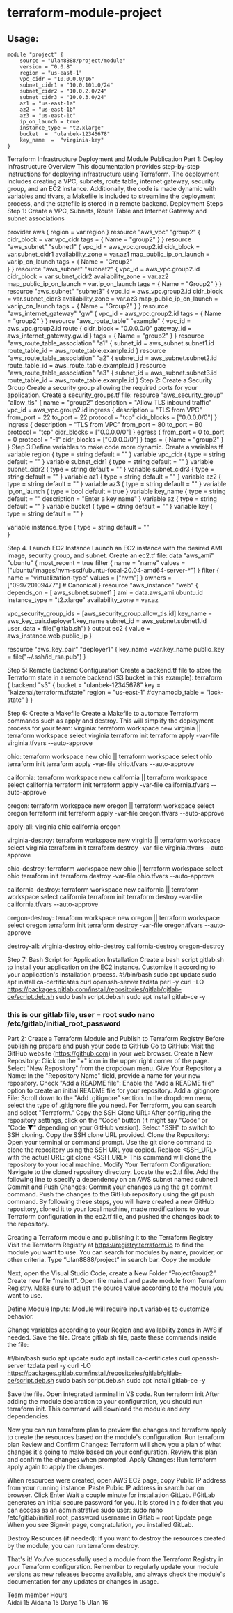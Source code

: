 # terraform-module-project


## Usage:

```hcl
module "project" {
    source = "Ulan8888/project/module"
    version = "0.0.8"
    region = "us-east-1"
    vpc_cidr = "10.0.0.0/16"
    subnet_cidr1 = "10.0.101.0/24"
    subnet_cidr2 = "10.0.2.0/24"
    subnet_cidr3 = "10.0.3.0/24"
    az1 = "us-east-1a"
    az2 = "us-east-1b"
    az3 = "us-east-1c"
    ip_on_launch = true
    instance_type = "t2.xlarge"
    bucket  =  "ulanbek-12345678"
    key_name  =  "virginia-key"
}
```

Terraform Infrastructure Deployment and Module Publication
Part 1: Deploy Infrastructure
Overview
This documentation provides step-by-step instructions for deploying infrastructure using Terraform. The deployment includes creating a VPC, subnets, route table, internet gateway, security group, and an EC2 instance. Additionally, the code is made dynamic with variables and tfvars, a Makefile is included to streamline the deployment process, and the statefile is stored in a remote backend.
Deployment Steps
Step 1: Create a VPC,   Subnets, Route Table and Internet Gateway and subnet associations


provider aws {
    region = var.region
}
resource "aws_vpc" "group2" {
  cidr_block  =   var.vpc_cidr
  tags = {
    Name = "group2"
  }
}
resource "aws_subnet" "subnet1" {
  vpc_id     = aws_vpc.group2.id
  cidr_block = var.subnet_cidr1
  availability_zone = var.az1
  map_public_ip_on_launch = var.ip_on_launch
  tags = {
    Name = "Group2"    
  }
}
resource "aws_subnet" "subnet2" {
  vpc_id     = aws_vpc.group2.id
  cidr_block = var.subnet_cidr2
  availability_zone = var.az2
  map_public_ip_on_launch = var.ip_on_launch
  tags = {
    Name = "Group2"
  }
}
resource "aws_subnet" "subnet3" {
  vpc_id     = aws_vpc.group2.id
  cidr_block = var.subnet_cidr3
  availability_zone = var.az3
  map_public_ip_on_launch = var.ip_on_launch
  tags = {
    Name = "Group2"
  }
}
resource "aws_internet_gateway" "gw" {
  vpc_id = aws_vpc.group2.id
  tags = {
    Name = "group2"
  }
}
resource "aws_route_table" "example" {
  vpc_id = aws_vpc.group2.id
  route {
    cidr_block = "0.0.0.0/0"
    gateway_id = aws_internet_gateway.gw.id
  }
  tags = {
    Name = "group2"
  }
}
resource "aws_route_table_association" "a1" {
  subnet_id      = aws_subnet.subnet1.id
  route_table_id = aws_route_table.example.id
}
resource "aws_route_table_association" "a2" {
  subnet_id      = aws_subnet.subnet2.id
  route_table_id = aws_route_table.example.id
}
resource "aws_route_table_association" "a3" {
  subnet_id      = aws_subnet.subnet3.id
  route_table_id = aws_route_table.example.id
}
Step 2: Create a Security Group
Create a security group allowing the required ports for your application. Create a security_groups.tf file:
resource "aws_security_group" "allow_tls" {
name = "group2"
description = "Allow TLS inbound traffic"
vpc_id = aws_vpc.group2.id
ingress {
description = "TLS from VPC"
from_port = 22
to_port = 22
protocol = "tcp"
cidr_blocks = ["0.0.0.0/0"]
}
ingress {
description = "TLS from VPC"
from_port = 80
to_port = 80
protocol = "tcp"
cidr_blocks = ["0.0.0.0/0"]
}
egress {
from_port = 0
to_port = 0
protocol = "-1"
cidr_blocks = ["0.0.0.0/0"]
}
tags = {
Name = "group2"
}
}
Step 3:Define variables to make code more dynamic. Create a  variables.tf
variable region {
    type = string
    default = ""
}
variable vpc_cidr {
    type = string
    default = ""
}
variable subnet_cidr1 {
    type = string
    default = ""
}
variable subnet_cidr2 {
    type = string
    default = ""
}
variable subnet_cidr3 {
    type = string
    default = ""
}
variable az1 {
    type = string
    default = ""
}
variable az2 {
    type = string
    default = ""
}
variable az3 {
    type = string
    default = ""
}
variable ip_on_launch {
    type = bool
    default = true
}
variable key_name {
  type        = string
  default     = ""
  description = "Enter a key name"
}
variable az {
    type = string
    default = ""
}
variable bucket {
    type = string
    default = ""
}
variable key {
    type = string
    default = ""
}

variable instance_type {
    type = string 
    default = ""    
}

Step 4.  Launch EC2 Instance
Launch an EC2 instance with the desired AMI image, security group, and subnet. Create an ec2.tf file:
data "aws_ami" "ubuntu" {
  most_recent = true
  filter {
    name   = "name"
    values = ["ubuntu/images/hvm-ssd/ubuntu-focal-20.04-amd64-server-*"]
  }
  filter {
    name   = "virtualization-type"
    values = ["hvm"]
  }
  owners = ["099720109477"] # Canonical
}
resource "aws_instance" "web"  {
  depends_on = [ aws_subnet.subnet1 ]
  ami           = data.aws_ami.ubuntu.id
  instance_type      = "t2.xlarge"
  availability_zone = var.az


  vpc_security_group_ids = [aws_security_group.allow_tls.id]
  key_name = aws_key_pair.deployer1.key_name
   subnet_id = aws_subnet.subnet1.id 
   user_data = file("gitlab.sh")
}
output ec2 {
    value = aws_instance.web.public_ip
}


resource "aws_key_pair" "deployer1" {
  key_name   =var.key_name
  public_key = file("~/.ssh/id_rsa.pub")
}



Step 5: Remote Backend Configuration
Create a backend.tf file to store the Terraform state in a remote backend (S3 bucket in this example):
terraform {
  backend "s3" {
    bucket = "ulanbek-12345678"
    key    = "kaizenai/terraform.tfstate"
    region = "us-east-1"
    #dynamodb_table = "lock-state"
  }
}




Step 6: Create a Makefile
Create a Makefile to automate Terraform commands such as  apply  and destroy. This will simplify the deployment process for your team:
virginia:
	terraform workspace new virginia || terraform workspace select virginia
	terraform init
	terraform apply -var-file virginia.tfvars --auto-approve

ohio:
	terraform workspace new ohio || terraform workspace select ohio
	terraform init
	terraform apply -var-file ohio.tfvars --auto-approve

california:
	terraform workspace new california || terraform workspace select california
	terraform init
	terraform apply -var-file california.tfvars --auto-approve 

oregon:
	terraform workspace new oregon || terraform workspace select oregon
	terraform init
	terraform apply -var-file oregon.tfvars --auto-approve


apply-all: virginia ohio california oregon 



virginia-destroy:
	terraform workspace new virginia || terraform workspace select virginia
	terraform init
	terraform destroy -var-file virginia.tfvars --auto-approve

ohio-destroy:
	terraform workspace new ohio || terraform workspace select ohio
	terraform init
	terraform destroy -var-file ohio.tfvars --auto-approve

california-destroy:
	terraform workspace new california || terraform workspace select california
	terraform init
	terraform destroy -var-file california.tfvars --auto-approve

oregon-destroy:
	terraform workspace new oregon || terraform workspace select oregon
	terraform init
	terraform destroy -var-file oregon.tfvars --auto-approve

destroy-all: virginia-destroy ohio-destroy  california-destroy oregon-destroy	


Step 7: Bash Script for Application Installation
Create a bash script gitlab.sh to install your application on the EC2 instance. Customize it according to your application's installation process.
#!/bin/bash
sudo apt update
sudo apt install ca-certificates curl openssh-server tzdata perl -y
curl -LO https://packages.gitlab.com/install/repositories/gitlab/gitlab-ce/script.deb.sh
sudo bash script.deb.sh
sudo apt install gitlab-ce -y
### this is our gitlab file, user = root    sudo nano /etc/gitlab/initial_root_password  

Part 2: Create a Terraform Module and Publish to Terraform Registry
Before publishing prepare and push your code to GitHub
Go to GitHub:
Visit the GitHub website (https://github.com) in your web browser.
Create a New Repository:
Click on the "+" icon in the upper right corner of the page.
Select "New Repository" from the dropdown menu.
Give Your Repository a Name:
In the "Repository Name" field, provide a name for your new repository.
Check "Add a README file":
Enable the "Add a README file" option to create an initial README file for your repository.
Add a .gitignore File:
Scroll down to the "Add .gitignore" section.
In the dropdown menu, select the type of .gitignore file you need. For Terraform, you can search and select "Terraform."
Copy the SSH Clone URL:
After configuring the repository settings, click on the "Code" button (it might say "Code" or "Code ▼" depending on your GitHub version).
Select "SSH" to switch to SSH cloning.
Copy the SSH clone URL provided.
Clone the Repository:
Open your terminal or command prompt.
Use the git clone command to clone the repository using the SSH URL you copied. Replace <SSH_URL> with the actual URL:
git clone <SSH_URL> 
This command will clone the repository to your local machine.
Modify Your Terraform Configuration:
Navigate to the cloned repository directory.
Locate the ec2.tf file.
Add the following line to specify a dependency on an AWS subnet named subnet1 
Commit and Push Changes:
Commit your changes using the git commit command.
Push the changes to the GitHub repository using the git push command.
By following these steps, you will have created a new GitHub repository, cloned it to your local machine, made modifications to your Terraform configuration in the ec2.tf file, and pushed the changes back to the repository. 

Creating a Terraform module and publishing it to the Terraform Registry 
Visit the Terraform Registry at https://registry.terraform.io to find the module you want to use. You can search for modules by name, provider, or other criteria. 
Type “Ulan8888/project” in search bar.
Copy the module 


Next, open the Visual Studio Code, create a New Folder “ProjectGroup2”.
Create new file “main.tf”. 
Open file main.tf and paste  module from Terraform Registry.
Make sure to adjust the source value according to the module you want to use.

Define Module Inputs:
Module will require input variables to customize behavior. 

Change variables according to your Region and availability zones in AWS  if needed.
Save the file.
Create gitlab.sh file, paste these commands inside the file:

#!/bin/bash
sudo apt update
sudo apt install ca-certificates curl openssh-server tzdata perl -y
curl -LO https://packages.gitlab.com/install/repositories/gitlab/gitlab-ce/script.deb.sh
sudo bash script.deb.sh
sudo apt install gitlab-ce -y

Save the file.
Open integrated terminal in VS code.
Run terraform init 
After adding the module declaration to your configuration, you should run terraform init. This command will download the module and any dependencies.


Now you can run terraform plan to preview the changes and terraform apply to create the resources based on the module's configuration.
Run terraform plan 
Review and Confirm Changes:
Terraform will show you a plan of what changes it's going to make based on your configuration. Review this plan and confirm the changes when prompted.
Apply Changes:
Run terraform apply again to apply the changes.

When resources were created, open AWS EC2 page, copy Public IP address from your running instance.
Paste Public IP address in search bar on browser.
Click Enter
Wait a couple minute for installation GitLab.
#GitLab generates an initial secure password for you. It is stored in a folder that you can access as an administrative sudo user:
sudo nano /etc/gitlab/initial_root_password
username in Gitlab = root 
Update page
When you see Sign-in page, congratulation, you installed GitLab.

Destroy Resources (if needed):
If you want to destroy the resources created by the module, you can run terraform destroy.

That's it! You've successfully used a module from the Terraform Registry in your Terraform configuration. Remember to regularly update your module versions as new releases become available, and always check the module's documentation for any updates or changes in usage.


Team member
Hours                                                                                                                       
Aidai 
15
Aidana
15
Darya
15
Ulan
16



